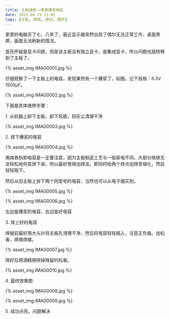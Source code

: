 ```yaml
---
title: 主板维修——更换爆浆电容
date: 2015-04-21 11:01
tags: [主板, 维修, 原创, 硬件]
---
```


家里的电脑买了七、八年了，最近显示器突然出现了偶尔无法正常工作，桌面黑屏，画面无法刷新的情况。

首先怀疑是显卡问题，但是该主板没有独立显卡，是集成显卡，所以问题也就转移到了主板了。

<!-- more -->

{% asset_img IMAG0001.jpg %}

仔细观察了一下主板上的电容，发现果然有一个爆浆了，如图。记下规格：6.3V 1500μF。

{% asset_img IMAG0002.jpg %}

下面是具体维修步骤：

1\. 从机箱上卸下主板，卸下风扇，将灰尘清理干净

{% asset_img IMAG0003.jpg %}

2\. 焊下爆浆的电容

{% asset_img IMAG0004.jpg %}

用烙铁拆卸电容是一定要注意，因为主板制造工艺与一般家电不同，大部分烙铁无法轻松地将其焊下来，所以最好使用加焊法，即同时给两个焊点加焊至熔化，然后轻轻取下。

然后从旧主板上拆下两个同型号的电容，当然也可以从电子城买到。

{% asset_img IMAG0005.jpg %}

{% asset_img IMAG0006.jpg %}

左边是爆浆的电容，右边是好电容

3\. 焊上好的电容

焊接前最好用大头针将主板孔清理干净，然后将电容轻轻插入，注意正负极。加松香、焊锡焊接。

{% asset_img IMAG0007.jpg %}

焊好后用酒精擦除掉残留的松香。

{% asset_img IMAG0010.jpg %}

4\. 最终效果图

{% asset_img IMAG0008.jpg %}

{% asset_img IMAG0009.jpg %}

5\. 成功点亮，问题解决
